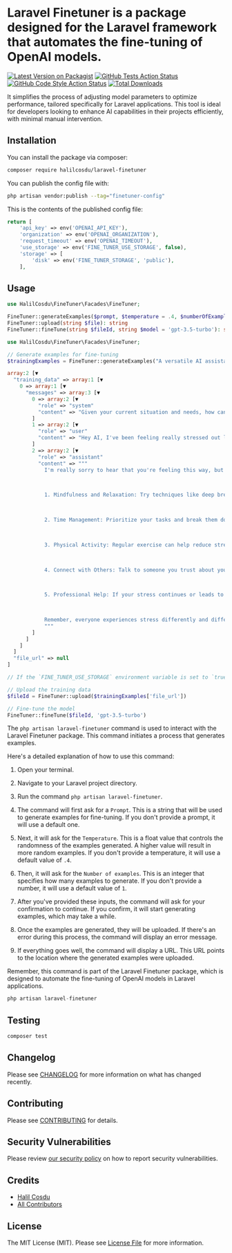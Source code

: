 # Laravel Finetuner is a package designed for the Laravel framework that automates the fine-tuning of OpenAI models.

[![Latest Version on Packagist](https://img.shields.io/packagist/v/halilcosdu/laravel-finetuner.svg?style=flat-square)](https://packagist.org/packages/halilcosdu/laravel-finetuner)
[![GitHub Tests Action Status](https://img.shields.io/github/actions/workflow/status/halilcosdu/laravel-finetuner/run-tests.yml?branch=main&label=tests&style=flat-square)](https://github.com/halilcosdu/laravel-finetuner/actions?query=workflow%3Arun-tests+branch%3Amain)
[![GitHub Code Style Action Status](https://img.shields.io/github/actions/workflow/status/halilcosdu/laravel-finetuner/fix-php-code-style-issues.yml?branch=main&label=code%20style&style=flat-square)](https://github.com/halilcosdu/laravel-finetuner/actions?query=workflow%3A"Fix+PHP+code+style+issues"+branch%3Amain)
[![Total Downloads](https://img.shields.io/packagist/dt/halilcosdu/laravel-finetuner.svg?style=flat-square)](https://packagist.org/packages/halilcosdu/laravel-finetuner)

It simplifies the process of adjusting model parameters to optimize performance, tailored specifically for Laravel applications. This tool is ideal for developers looking to enhance AI capabilities in their projects efficiently, with minimal manual intervention.
## Installation

You can install the package via composer:

```bash
composer require halilcosdu/laravel-finetuner
```

You can publish the config file with:

```bash
php artisan vendor:publish --tag="finetuner-config"
```

This is the contents of the published config file:

```php
return [
    'api_key' => env('OPENAI_API_KEY'),
    'organization' => env('OPENAI_ORGANIZATION'),
    'request_timeout' => env('OPENAI_TIMEOUT'),
    'use_storage' => env('FINE_TUNER_USE_STORAGE', false),
    'storage' => [
        'disk' => env('FINE_TUNER_STORAGE', 'public'),
    ],
```

## Usage

```php
use HalilCosdu\FineTuner\Facades\FineTuner;

FineTuner::generateExamples($prompt, $temperature = .4, $numberOfExamples = 2): array
FineTuner::upload(string $file): string
FineTuner::fineTune(string $fileId, string $model = 'gpt-3.5-turbo'): string
```
```php
use HalilCosdu\FineTuner\Facades\FineTuner;

// Generate examples for fine-tuning
$trainingExamples = FineTuner::generateExamples("A versatile AI assistant designed to provide personalized support across all aspects of life, from physical health and mental wellness to emotional well-being, adapting its guidance to the user's unique situation and needs. It offers practical advice, empathetic support, and proactive reminders, all while ensuring privacy and security, and continuously evolving through feedback and research.")

array:2 [▼
  "training_data" => array:1 [▼
    0 => array:1 [▼
      "messages" => array:3 [▼
        0 => array:2 [▼
          "role" => "system"
          "content" => "Given your current situation and needs, how can I assist you today?"
        ]
        1 => array:2 [▼
          "role" => "user"
          "content" => "Hey AI, I've been feeling really stressed out lately because of work. Any advice on how I can manage this better?"
        ]
        2 => array:2 [▼
          "role" => "assistant"
          "content" => """
            I'm really sorry to hear that you're feeling this way, but please know that it's okay to feel stressed. Here are a few suggestions that might help:

            

            1. Mindfulness and Relaxation: Try techniques like deep breathing, meditation, or yoga. They can help you to stay calm and focused.

            

            2. Time Management: Prioritize your tasks and break them down into manageable chunks. Remember, it's okay to say no to tasks that are not a priority.

            

            3. Physical Activity: Regular exercise can help reduce stress levels. Even a short walk can make a difference.

            

            4. Connect with Others: Talk to someone you trust about your stress. It can often help to share what you're experiencing.

            

            5. Professional Help: If your stress continues or leads to feelings of despair, it might be helpful to speak with a mental health professional.

            

            Remember, everyone experiences stress differently and different techniques work for different people. It's important to find what works best for you.
            """
        ]
      ]
    ]
  ]
  "file_url" => null
]

// If the `FINE_TUNER_USE_STORAGE` environment variable is set to `true`, the `file_url` will be returned for the upload function. Alternatively, you can create your own training `.jsonl` file using the `training_data`.

// Upload the training data
$fileId = FineTuner::upload($trainingExamples['file_url'])

// Fine-tune the model
FineTuner::fineTune($fileId, 'gpt-3.5-turbo')
```

The `php artisan laravel-finetuner` command is used to interact with the Laravel Finetuner package. This command initiates a process that generates examples.

Here's a detailed explanation of how to use this command:

1. Open your terminal.

2. Navigate to your Laravel project directory.

3. Run the command `php artisan laravel-finetuner`.

4. The command will first ask for a `Prompt`. This is a string that will be used to generate examples for fine-tuning. If you don't provide a prompt, it will use a default one.

5. Next, it will ask for the `Temperature`. This is a float value that controls the randomness of the examples generated. A higher value will result in more random examples. If you don't provide a temperature, it will use a default value of `.4`.

6. Then, it will ask for the `Number of examples`. This is an integer that specifies how many examples to generate. If you don't provide a number, it will use a default value of `1`.

7. After you've provided these inputs, the command will ask for your confirmation to continue. If you confirm, it will start generating examples, which may take a while.

8. Once the examples are generated, they will be uploaded. If there's an error during this process, the command will display an error message.

9. If everything goes well, the command will display a URL. This URL points to the location where the generated examples were uploaded.

Remember, this command is part of the Laravel Finetuner package, which is designed to automate the fine-tuning of OpenAI models in Laravel applications.

```php
php artisan laravel-finetuner
```

## Testing

```bash
composer test
```

## Changelog

Please see [CHANGELOG](CHANGELOG.md) for more information on what has changed recently.

## Contributing

Please see [CONTRIBUTING](CONTRIBUTING.md) for details.

## Security Vulnerabilities

Please review [our security policy](../../security/policy) on how to report security vulnerabilities.

## Credits

- [Halil Cosdu](https://github.com/halilcosdu)
- [All Contributors](../../contributors)

## License

The MIT License (MIT). Please see [License File](LICENSE.md) for more information.
